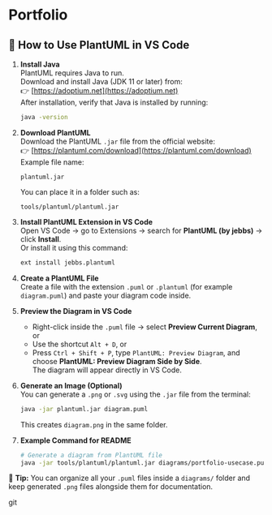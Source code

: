 # Portfolio
## 🧩 How to Use PlantUML in VS Code

1. **Install Java**  
   PlantUML requires Java to run.  
   Download and install Java (JDK 11 or later) from:  
   👉 [https://adoptium.net](https://adoptium.net)  
   After installation, verify that Java is installed by running:  
   ```bash
   java -version
   ```

2. **Download PlantUML**  
   Download the PlantUML `.jar` file from the official website:  
   👉 [https://plantuml.com/download](https://plantuml.com/download)  
   Example file name:  
   ```
   plantuml.jar
   ```
   You can place it in a folder such as:  
   ```
   tools/plantuml/plantuml.jar
   ```

3. **Install PlantUML Extension in VS Code**  
   Open VS Code → go to Extensions → search for **PlantUML (by jebbs)** → click **Install**.  
   Or install it using this command:  
   ```bash
   ext install jebbs.plantuml
   ```

4. **Create a PlantUML File**  
   Create a file with the extension `.puml` or `.plantuml` (for example `diagram.puml`) and paste your diagram code inside.

5. **Preview the Diagram in VS Code**  
   - Right-click inside the `.puml` file → select **Preview Current Diagram**, or  
   - Use the shortcut `Alt + D`, or  
   - Press `Ctrl + Shift + P`, type `PlantUML: Preview Diagram`, and choose **PlantUML: Preview Diagram Side by Side**.  
   The diagram will appear directly in VS Code.

6. **Generate an Image (Optional)**  
   You can generate a `.png` or `.svg` using the `.jar` file from the terminal:  
   ```bash
   java -jar plantuml.jar diagram.puml
   ```
   This creates `diagram.png` in the same folder.

7. **Example Command for README**  
   ```bash
   # Generate a diagram from PlantUML file
   java -jar tools/plantuml/plantuml.jar diagrams/portfolio-usecase.puml
   ```

🧠 **Tip:** You can organize all your `.puml` files inside a `diagrams/` folder and keep generated `.png` files alongside them for documentation.


git 